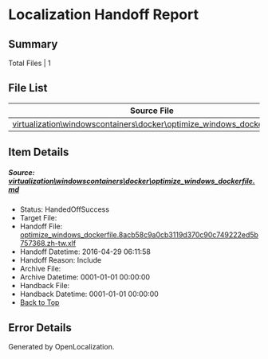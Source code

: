 # <a name='report-top'></a> Localization Handoff Report

## Summary
 Total Files | 1

## File List
 Source File | Status | Details 
 ----------- | ------ | ------- 
 [virtualization\windowscontainers\docker\optimize_windows_dockerfile.md](https://github.com/Microsoft/Virtualization-Documentation-Private/blob/b3396fcf488aad4bb3867fd2d7f96f2910eed836/virtualization/windowscontainers/docker/optimize_windows_dockerfile.md) | HandedOffSuccess | [Details](#026510f0ab8ff1b3becdc714e7357029822ec361245)

## Item Details
##### <a name='026510f0ab8ff1b3becdc714e7357029822ec361245'></a> Source: [virtualization\windowscontainers\docker\optimize_windows_dockerfile.md](https://github.com/Microsoft/Virtualization-Documentation-Private/blob/b3396fcf488aad4bb3867fd2d7f96f2910eed836/virtualization/windowscontainers/docker/optimize_windows_dockerfile.md)
* Status: HandedOffSuccess
* Target File: 
* Handoff File: [optimize_windows_dockerfile.8acb58c9a0cb3119d370c90c749222ed5b757368.zh-tw.xlf](https://github.com/Microsoft/Virtualization-Documentation-Private.handoff/blob/6917d1ea5b7dbe170d0591784c5dd210bca9b305/ol-handoff/Microsoft/Virtualization-Documentation-Private.zh-tw/live/optimize_windows_dockerfile.8acb58c9a0cb3119d370c90c749222ed5b757368.zh-tw.xlf)
* Handoff Datetime: 2016-04-29 06:11:58
* Handoff Reason: Include
* Archive File: 
* Archive Datetime: 0001-01-01 00:00:00
* Handback File: 
* Handback Datetime: 0001-01-01 00:00:00
* [Back to Top](#report-top)


## Error Details

Generated by OpenLocalization.
